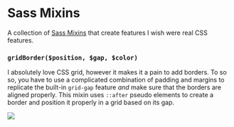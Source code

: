 # Sass Mixins
A collection of [Sass Mixins](https://sass-lang.com/documentation/at-rules/mixin) that create features I wish were real CSS features.

### ``gridBorder($position, $gap, $color)``
I absolutely love CSS grid, however it makes it a pain to add borders. To so so, you have to use a complicated combination of padding and margins to replicate the built-in `grid-gap` feature *and* make sure that the borders are aligned properly. This mixin uses `::after` pseudo elements to create a border and position it properly in a grid based on its gap.

![](https://i.imgur.com/bLFjWXP.png)
